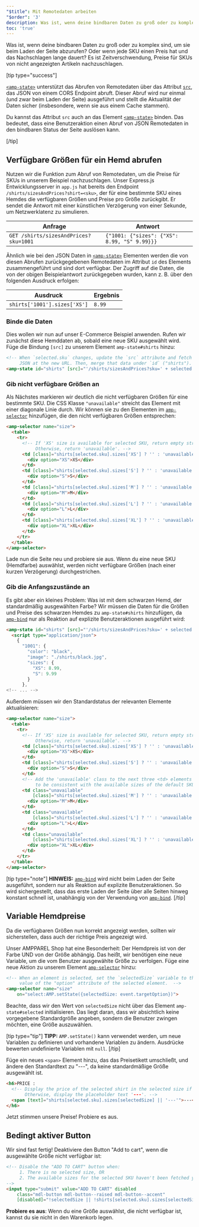 ```yaml
---
"$title": Mit Remotedaten arbeiten
"$order": '3'
description: Was ist, wenn deine bindbaren Daten zu groß oder zu komplex sind, um sie beim Laden der Seite abzurufen? Oder wenn jede SKU einen Preis hat …
toc: 'true'
---
```


Was ist, wenn deine bindbaren Daten zu groß oder zu komplex sind, um sie beim Laden der Seite abzurufen? Oder wenn jede SKU einen Preis hat und das Nachschlagen lange dauert? Es ist Zeitverschwendung, Preise für SKUs von nicht angezeigten Artikeln nachzuschlagen.

[tip type="success"]

[`<amp-state>`](../../../../documentation/components/reference/amp-bind.md#state) unterstützt das Abrufen von Remotedaten über das Attribut [`src`](../../../../documentation/components/reference/amp-bind.md#attributes), das JSON von einem CORS Endpoint abruft. Dieser Abruf wird nur einmal (und zwar beim Laden der Seite) ausgeführt und stellt die Aktualität der Daten sicher (insbesondere, wenn sie aus einem Cache stammen).

Du kannst das Attribut `src` auch an das Element [`<amp-state>`](../../../../documentation/components/reference/amp-bind.md#state) binden. Das bedeutet, dass eine Benutzeraktion einen Abruf von JSON Remotedaten in den bindbaren Status der Seite auslösen kann.

[/tip]

## Verfügbare Größen für ein Hemd abrufen

Nutzen wir die Funktion zum Abruf von Remotedaten, um die Preise für SKUs in unserem Beispiel nachzuschlagen. Unser Express.js Entwicklungsserver in `app.js` hat bereits den Endpoint `/shirts/sizesAndPrices?shirt=<sku>`, der für eine bestimmte SKU eines Hemdes die verfügbaren Größen und Preise pro Größe zurückgibt. Er sendet die Antwort mit einer künstlichen Verzögerung von einer Sekunde, um Netzwerklatenz zu simulieren.

Anfrage | Antwort
--- | ---
`GET /shirts/sizesAndPrices?sku=1001` | `{"1001: {"sizes": {"XS": 8.99, "S" 9.99}}}`

Ähnlich wie bei den JSON Daten in [`<amp-state>`](../../../../documentation/components/reference/amp-bind.md#state) Elementen werden die von diesen Abrufen zurückgegebenen Remotedaten im Attribut `id` des Elements zusammengeführt und sind dort verfügbar. Der Zugriff auf die Daten, die von der obigen Beispielantwort zurückgegeben wurden, kann z. B. über den folgenden Ausdruck erfolgen:

Ausdruck | Ergebnis
--- | ---
`shirts['1001'].sizes['XS']` | `8.99`

### Binde die Daten

Dies wollen wir nun auf unser E-Commerce Beispiel anwenden. Rufen wir zunächst diese Hemddaten ab, sobald eine neue SKU ausgewählt wird. Füge die Bindung `[src]` zu unserem Element `amp-state#shirts` hinzu:

```html
<!-- When `selected.sku` changes, update the `src` attribute and fetch
     JSON at the new URL. Then, merge that data under `id` ("shirts"). -->
<amp-state id="shirts" [src]="'/shirts/sizesAndPrices?sku=' + selected.sku">
```

### Gib nicht verfügbare Größen an

Als Nächstes markieren wir deutlich die nicht verfügbaren Größen für eine bestimmte SKU. Die CSS Klasse `"unavailable"` streicht das Element mit einer diagonale Linie durch. Wir können sie zu den Elementen im [`amp-selector`](../../../../documentation/components/reference/amp-selector.md) hinzufügen, die den nicht verfügbaren Größen entsprechen:

```html
<amp-selector name="size">
  <table>
    <tr>
      <!-- If 'XS' size is available for selected SKU, return empty string.
           Otherwise, return 'unavailable'. -->
      <td [class]="shirts[selected.sku].sizes['XS'] ? '' : 'unavailable'">
        <div option="XS">XS</div>
      </td>
      <td [class]="shirts[selected.sku].sizes['S'] ? '' : 'unavailable'">
        <div option="S">S</div>
      </td>
      <td [class]="shirts[selected.sku].sizes['M'] ? '' : 'unavailable'">
        <div option="M">M</div>
      </td>
      <td [class]="shirts[selected.sku].sizes['L'] ? '' : 'unavailable'">
        <div option="L">L</div>
      </td>
      <td [class]="shirts[selected.sku].sizes['XL'] ? '' : 'unavailable'">
        <div option="XL">XL</div>
      </td>
    </tr>
  </table>
</amp-selector>
```

Lade nun die Seite neu und probiere sie aus. Wenn du eine neue SKU (Hemdfarbe) auswählst, werden nicht verfügbare Größen (nach einer kurzen Verzögerung) durchgestrichen.

### Gib die Anfangszustände an

Es gibt aber ein kleines Problem: Was ist mit dem schwarzen Hemd, der standardmäßig ausgewählten Farbe? Wir müssen die Daten für die Größen und Preise des schwarzen Hemdes zu `amp-state#shirts` hinzufügen, da [`amp-bind`](../../../../documentation/components/reference/amp-bind.md) nur als Reaktion auf explizite Benutzeraktionen ausgeführt wird:

```html
<amp-state id="shirts" [src]="'/shirts/sizesAndPrices?sku=' + selected.sku">
  <script type="application/json">
    {
      "1001": {
        "color": "black",
        "image": "./shirts/black.jpg",
        "sizes": {
          "XS": 8.99,
          "S": 9.99
        }
      },
<!-- ... -->
```

Außerdem müssen wir den Standardstatus der relevanten Elemente aktualisieren:

```html
<amp-selector name="size">
  <table>
    <tr>
      <!-- If 'XS' size is available for selected SKU, return empty string.
           Otherwise, return 'unavailable'. -->
      <td [class]="shirts[selected.sku].sizes['XS'] ? '' : 'unavailable'">
        <div option="XS">XS</div>
      </td>
      <td [class]="shirts[selected.sku].sizes['S'] ? '' : 'unavailable'">
        <div option="S">S</div>
      </td>
      <!-- Add the 'unavailable' class to the next three <td> elements
           to be consistent with the available sizes of the default SKU. -->
      <td class="unavailable"
          [class]="shirts[selected.sku].sizes['M'] ? '' : 'unavailable'">
        <div option="M">M</div>
      </td>
      <td class="unavailable"
          [class]="shirts[selected.sku].sizes['L'] ? '' : 'unavailable'">
        <div option="L">L</div>
      </td>
      <td class="unavailable"
          [class]="shirts[selected.sku].sizes['XL'] ? '' : 'unavailable'">
        <div option="XL">XL</div>
      </td>
    </tr>
  </table>
</amp-selector>
```

[tip type="note"] **HINWEIS:**  [`amp-bind`](../../../../documentation/components/reference/amp-bind.md) wird nicht beim Laden der Seite ausgeführt, sondern nur als Reaktion auf explizite Benutzeraktionen. So wird sichergestellt, dass das erste Laden der Seite über alle Seiten hinweg konstant schnell ist, unabhängig von der Verwendung von [`amp-bind`](../../../../documentation/components/reference/amp-bind.md). [/tip]

## Variable Hemdpreise

Da die verfügbaren Größen nun korrekt angezeigt werden, sollten wir sicherstellen, dass auch der richtige Preis angezeigt wird.

Unser AMPPAREL Shop hat eine Besonderheit: Der Hemdpreis ist von der Farbe UND von der Größe abhängig. Das heißt, wir benötigen eine neue Variable, um die vom Benutzer ausgewählte Größe zu verfolgen. Füge eine neue Aktion zu unserem Element [`amp-selector`](../../../../documentation/components/reference/amp-selector.md) hinzu:

```html
<!-- When an element is selected, set the `selectedSize` variable to the
     value of the "option" attribute of the selected element.  -->
<amp-selector name="size"
    on="select:AMP.setState({selectedSize: event.targetOption})">
```

Beachte, dass wir den Wert von `selectedSize` nicht über das Element `amp-state#selected` initialisieren. Das liegt daran, dass wir absichtlich keine vorgegebene Standardgröße angeben, sondern die Benutzer zwingen möchten, eine Größe auszuwählen.

[tip type="tip"] **TIPP:** `AMP.setState()` kann verwendet werden, um neue Variablen zu definieren und vorhandene Variablen zu ändern. Ausdrücke bewerten undefinierte Variablen mit `null`. [/tip]

Füge ein neues `<span>` Element hinzu, das das Preisetikett umschließt, und ändere den Standardtext zu "---", da keine standardmäßige Größe ausgewählt ist.

```html
<h6>PRICE :
  <!-- Display the price of the selected shirt in the selected size if available.
       Otherwise, display the placeholder text '---'. -->
  <span [text]="shirts[selected.sku].sizes[selectedSize] || '---'">---</span>
</h6>
```

Jetzt stimmen unsere Preise! Probiere es aus.

## Bedingt aktiver Button

Wir sind fast fertig! Deaktiviere den Button "Add to cart", wenn die ausgewählte Größe nicht verfügbar ist:

```html
<!-- Disable the "ADD TO CART" button when:
     1. There is no selected size, OR
     2. The available sizes for the selected SKU haven't been fetched yet
-->
<input type="submit" value="ADD TO CART" disabled
    class="mdl-button mdl-button--raised mdl-button--accent"
    [disabled]="!selectedSize || !shirts[selected.sku].sizes[selectedSize]">
```

**Probiere es aus**: Wenn du eine Größe auswählst, die nicht verfügbar ist, kannst du sie nicht in den Warenkorb legen.
